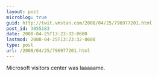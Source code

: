 ```yaml
---
layout: post
microblog: true
guid: http://twit.vmstan.com/2008/04/25/796977201.html
post_id: 3055183
date: 2008-04-25T13:23:32-0600
lastmod: 2008-04-25T13:23:32-0600
type: post
url: /2008/04/25/796977201.html
---
```

Microsoft visitors center was laaaaame.
